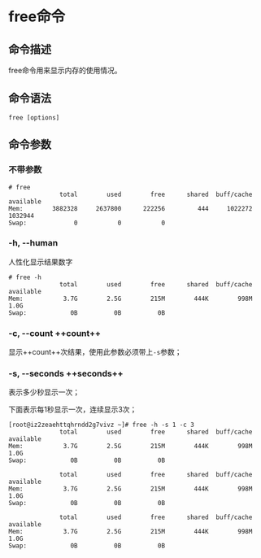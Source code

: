 # free命令

## 命令描述
free命令用来显示内存的使用情况。

## 命令语法
```free [options]```

## 命令参数

### 不带参数

```
# free
              total        used        free      shared  buff/cache   available
Mem:        3882328     2637800      222256         444     1022272     1032944
Swap:             0           0           0
```

### -h, --human
人性化显示结果数字

```
# free -h
              total        used        free      shared  buff/cache   available
Mem:           3.7G        2.5G        215M        444K        998M        1.0G
Swap:            0B          0B          0B
```

### -c, --count ++count++
显示++count++次结果，使用此参数必须带上`-s`参数；

### -s, --seconds ++seconds++
表示多少秒显示一次；

下面表示每1秒显示一次，连续显示3次；

```
[root@iz2zeaehttqhrndd2g7vivz ~]# free -h -s 1 -c 3
              total        used        free      shared  buff/cache   available
Mem:           3.7G        2.5G        215M        444K        998M        1.0G
Swap:            0B          0B          0B

              total        used        free      shared  buff/cache   available
Mem:           3.7G        2.5G        215M        444K        998M        1.0G
Swap:            0B          0B          0B

              total        used        free      shared  buff/cache   available
Mem:           3.7G        2.5G        215M        444K        998M        1.0G
Swap:            0B          0B          0B
```